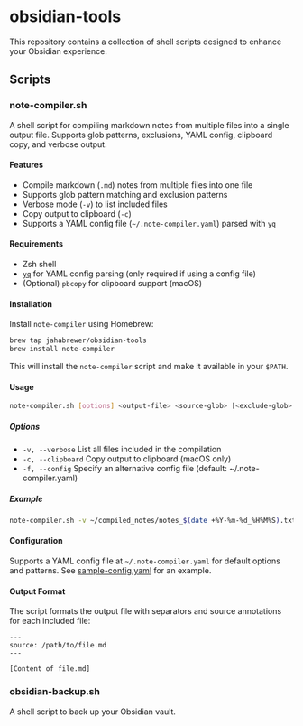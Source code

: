 # obsidian-tools

This repository contains a collection of shell scripts designed to enhance your Obsidian experience.

## Scripts

### note-compiler.sh

A shell script for compiling markdown notes from multiple files into a single output file. Supports glob patterns, exclusions, YAML config, clipboard copy, and verbose output.

#### Features
- Compile markdown (`.md`) notes from multiple files into one file
- Supports glob pattern matching and exclusion patterns
- Verbose mode (`-v`) to list included files
- Copy output to clipboard (`-c`)
- Supports a YAML config file (`~/.note-compiler.yaml`) parsed with `yq`

#### Requirements
- Zsh shell
- [`yq`](https://github.com/mikefarah/yq) for YAML config parsing (only required if using a config file)
- (Optional) `pbcopy` for clipboard support (macOS)

#### Installation
Install `note-compiler` using Homebrew:

```sh
brew tap jahabrewer/obsidian-tools
brew install note-compiler
```

This will install the `note-compiler` script and make it available in your `$PATH`.

#### Usage
```sh
note-compiler.sh [options] <output-file> <source-glob> [<exclude-glob> ...]
```

##### Options
- `-v, --verbose`    List all files included in the compilation
- `-c, --clipboard`  Copy output to clipboard (macOS only)
- `-f, --config`     Specify an alternative config file (default: ~/.note-compiler.yaml)

##### Example
```sh
note-compiler.sh -v ~/compiled_notes/notes_$(date +%Y-%m-%d_%H%M%S).txt "**/*.md" "!.obsidian/**"
```

#### Configuration
Supports a YAML config file at `~/.note-compiler.yaml` for default options and patterns. See [sample-config.yaml](examples/sample-config.yaml) for an example.

#### Output Format
The script formats the output file with separators and source annotations for each included file:

```
---
source: /path/to/file.md
---

[Content of file.md]
```

### obsidian-backup.sh

A shell script to back up your Obsidian vault.
